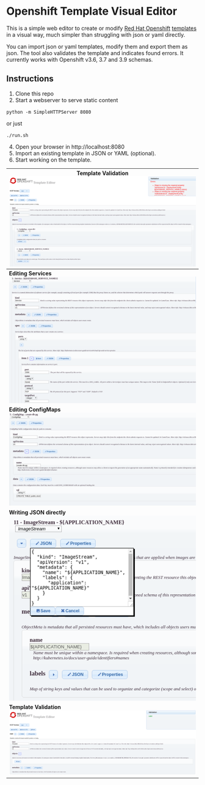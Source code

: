 # **Openshift Template Visual Editor**

This is a simple web editor to create or modify [Red Hat Openshift](http://www.openshift.com) [templates](https://access.redhat.com/documentation/en-us/openshift_container_platform/3.7/html/developer_guide/dev-guide-templates) in a visual way, much simpler than struggling with json or yaml directly.

You can import json or yaml templates, modify them and export them as json. The tool also validates the template and indicates found errors. It currently works with Openshift v3.6,  3.7 and 3.9 schemas.

## Instructions
1. Clone this repo 
2. Start a webserver to serve static content
```
python -m SimpleHTTPServer 8080
```

or just
```
./run.sh
```

4. Open your browser in http://localhost:8080
5. Import an existing template in JSON or YAML (optional).
6. Start working on the template.


|**Template Validation** ![Template Validation](images/Selection_021.png)|
|---|
|**Editing Services** ![Edit Service](images/Selection_022.png)|
|**Editing ConfigMaps**![Edit ConfigMap](images/Selection_023.png)
|**Writing JSON directly <br>** ![Edit json directly](images/Selection_024.png)|
|**Template Validation** ![Validation](images/Selection_025.png)|
